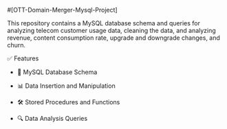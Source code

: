 #[OTT-Domain-Merger-Mysql-Project]

This repository contains a MySQL database schema and queries for analyzing telecom customer usage data, cleaning the data, and analyzing revenue, content consumption rate, upgrade and downgrade changes, and churn.

✅ Features

* 📌 MySQL Database Schema

* 📊 Data Insertion and Manipulation

* 🛠️ Stored Procedures and Functions

* 🔍 Data Analysis Queries
